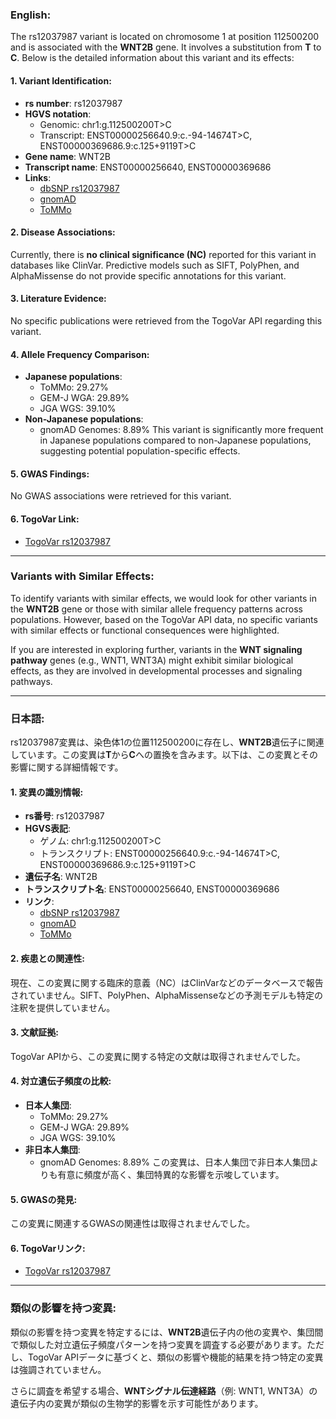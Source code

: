 ### English:
The rs12037987 variant is located on chromosome 1 at position 112500200 and is associated with the **WNT2B** gene. It involves a substitution from **T** to **C**. Below is the detailed information about this variant and its effects:

#### 1. Variant Identification:
- **rs number**: rs12037987
- **HGVS notation**: 
  - Genomic: chr1:g.112500200T>C
  - Transcript: ENST00000256640.9:c.-94-14674T>C, ENST00000369686.9:c.125+9119T>C
- **Gene name**: WNT2B
- **Transcript name**: ENST00000256640, ENST00000369686
- **Links**:
  - [dbSNP rs12037987](https://identifiers.org/dbsnp/rs12037987)
  - [gnomAD](https://gnomad.broadinstitute.org/variant/1-112500200-T-C?dataset=gnomad_r4)
  - [ToMMo](https://jmorp.megabank.tohoku.ac.jp/search?query=1%3A112500200)

#### 2. Disease Associations:
Currently, there is **no clinical significance (NC)** reported for this variant in databases like ClinVar. Predictive models such as SIFT, PolyPhen, and AlphaMissense do not provide specific annotations for this variant.

#### 3. Literature Evidence:
No specific publications were retrieved from the TogoVar API regarding this variant.

#### 4. Allele Frequency Comparison:
- **Japanese populations**:
  - ToMMo: 29.27%
  - GEM-J WGA: 29.89%
  - JGA WGS: 39.10%
- **Non-Japanese populations**:
  - gnomAD Genomes: 8.89%
This variant is significantly more frequent in Japanese populations compared to non-Japanese populations, suggesting potential population-specific effects.

#### 5. GWAS Findings:
No GWAS associations were retrieved for this variant.

#### 6. TogoVar Link:
- [TogoVar rs12037987](https://togovar.org/variant/tgv2831701)

---

### Variants with Similar Effects:
To identify variants with similar effects, we would look for other variants in the **WNT2B** gene or those with similar allele frequency patterns across populations. However, based on the TogoVar API data, no specific variants with similar effects or functional consequences were highlighted. 

If you are interested in exploring further, variants in the **WNT signaling pathway** genes (e.g., WNT1, WNT3A) might exhibit similar biological effects, as they are involved in developmental processes and signaling pathways.

---

### 日本語:
rs12037987変異は、染色体1の位置112500200に存在し、**WNT2B**遺伝子に関連しています。この変異は**T**から**C**への置換を含みます。以下は、この変異とその影響に関する詳細情報です。

#### 1. 変異の識別情報:
- **rs番号**: rs12037987
- **HGVS表記**: 
  - ゲノム: chr1:g.112500200T>C
  - トランスクリプト: ENST00000256640.9:c.-94-14674T>C, ENST00000369686.9:c.125+9119T>C
- **遺伝子名**: WNT2B
- **トランスクリプト名**: ENST00000256640, ENST00000369686
- **リンク**:
  - [dbSNP rs12037987](https://identifiers.org/dbsnp/rs12037987)
  - [gnomAD](https://gnomad.broadinstitute.org/variant/1-112500200-T-C?dataset=gnomad_r4)
  - [ToMMo](https://jmorp.megabank.tohoku.ac.jp/search?query=1%3A112500200)

#### 2. 疾患との関連性:
現在、この変異に関する臨床的意義（NC）はClinVarなどのデータベースで報告されていません。SIFT、PolyPhen、AlphaMissenseなどの予測モデルも特定の注釈を提供していません。

#### 3. 文献証拠:
TogoVar APIから、この変異に関する特定の文献は取得されませんでした。

#### 4. 対立遺伝子頻度の比較:
- **日本人集団**:
  - ToMMo: 29.27%
  - GEM-J WGA: 29.89%
  - JGA WGS: 39.10%
- **非日本人集団**:
  - gnomAD Genomes: 8.89%
この変異は、日本人集団で非日本人集団よりも有意に頻度が高く、集団特異的な影響を示唆しています。

#### 5. GWASの発見:
この変異に関連するGWASの関連性は取得されませんでした。

#### 6. TogoVarリンク:
- [TogoVar rs12037987](https://togovar.org/variant/tgv2831701)

---

### 類似の影響を持つ変異:
類似の影響を持つ変異を特定するには、**WNT2B**遺伝子内の他の変異や、集団間で類似した対立遺伝子頻度パターンを持つ変異を調査する必要があります。ただし、TogoVar APIデータに基づくと、類似の影響や機能的結果を持つ特定の変異は強調されていません。

さらに調査を希望する場合、**WNTシグナル伝達経路**（例: WNT1, WNT3A）の遺伝子内の変異が類似の生物学的影響を示す可能性があります。